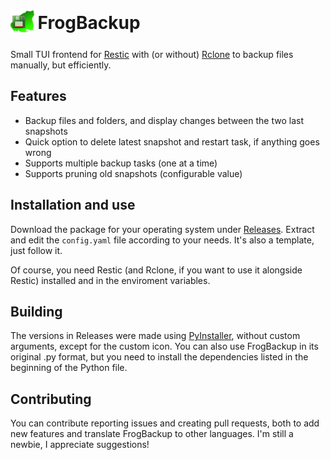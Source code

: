 <h1>
<sub>
<img src="images/icon.png" height="38" width="38">
</sub>
FrogBackup
</h1>

Small TUI frontend for [Restic](https://github.com/restic/restic) with (or without) [Rclone](https://github.com/rclone/rclone) to backup files manually, but efficiently.

## Features
- Backup files and folders, and display changes between the two last snapshots
- Quick option to delete latest snapshot and restart task, if anything goes wrong
- Supports multiple backup tasks (one at a time)
- Supports pruning old snapshots (configurable value)

## Installation and use
Download the package for your operating system under [Releases](https://github.com/riomccloud/frogbackup/releases/latest). Extract and edit the `config.yaml` file according to your needs. It's also a template, just follow it.

Of course, you need Restic (and Rclone, if you want to use it alongside Restic) installed and in the enviroment variables.

## Building
The versions in Releases were made using [PyInstaller](https://pyinstaller.org), without custom arguments, except for the custom icon. You can also use FrogBackup in its original .py format, but you need to install the dependencies listed in the beginning of the Python file.

## Contributing
You can contribute reporting issues and creating pull requests, both to add new features and translate FrogBackup to other languages. I'm still a newbie, I appreciate suggestions!
